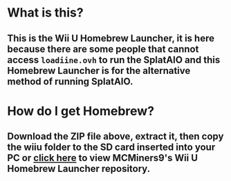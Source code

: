 # What is this?
## This is the Wii U Homebrew Launcher, it is here because there are some people that cannot access `loadiine.ovh` to run the SplatAIO and this Homebrew Launcher is for the alternative method of running SplatAIO.

# How do I get Homebrew?
## Download the ZIP file above, extract it, then copy the wiiu folder to the SD card inserted into your PC or [click here](https://github.com/MCMiners9/homebrew_wiiu) to view MCMiners9's Wii U Homebrew Launcher repository.
